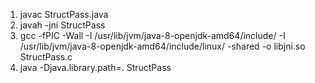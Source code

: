 1. javac StructPass.java
2. javah -jni  StructPass
3. gcc -fPIC -Wall -I /usr/lib/jvm/java-8-openjdk-amd64/include/ -I /usr/lib/jvm/java-8-openjdk-amd64/include/linux/ -shared -o libjni.so StructPass.c
4. java -Djava.library.path=. StructPass
